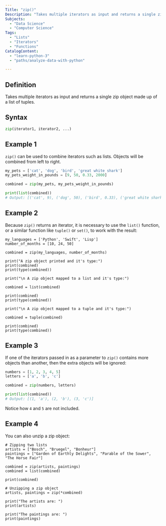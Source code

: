 ```yaml
---
Title: "zip()"
Description: "Takes multiple iterators as input and returns a single zip object made up of a list of tuples."
Subjects:
  - "Data Science"
  - "Computer Science"
Tags: 
  - "Lists"
  - "Iterators"
  - "Functions"
CatalogContent: 
  - "learn-python-3"
  - "paths/analyze-data-with-python"

---
```


## Definition 

Takes multiple iterators as input and returns a single zip object made up of a list of tuples.

## Syntax

```python
zip(iterator1, iterator2, ...)
```

## Example 1

`zip()` can be used to combine iterators such as lists. Objects will be combined from left to right.

```python
my_pets = ['cat', 'dog', 'bird', 'great white shark']
my_pets_weight_in_pounds = [9, 50, 0.33, 2000]

combined = zip(my_pets, my_pets_weight_in_pounds)

print(list(combined))
# Output: [('cat', 9), ('dog', 50), ('bird', 0.33), ('great white shark', 2000)]
```

## Example 2

Because `zip()` returns an iterator, it is necessary to use the `list()` function, or a similar function like `tuple()` or `set()`, to work with the result:

```codebyte/py
my_languages = ['Python', 'Swift', 'Lisp']
number_of_months = [10, 24, 50]

combined = zip(my_languages, number_of_months)

print("A zip object printed and it's type:")
print(combined)
print(type(combined))

print("\n A zip object mapped to a list and it's type:")

combined = list(combined)

print(combined)
print(type(combined))

print("\n A zip object mapped to a tuple and it's type:")

combined = tuple(combined)

print(combined)
print(type(combined))
```

## Example 3

If one of the iterators passed in as a parameter to `zip()` contains more objects than another, then the extra objects will be ignored:

```python
numbers = [1, 2, 3, 4, 5]
letters = ['a', 'b', 'c']

combined = zip(numbers, letters)

print(list(combined))
# Output: [(1, 'a'), (2, 'b'), (3, 'c')]
```

Notice how `4` and `5` are not included.

## Example 4

You can also unzip a zip object:

```codebyte/py
# Zipping two lists
artists = ["Bosch", "Bruegel", "Bonheur"]
paintings = ["Garden of Earthly Delights", "Parable of the Sower", "The Horse Fair"]

combined = zip(artists, paintings)
combined = list(combined)

print(combined)

# Unzipping a zip object
artists, paintings = zip(*combined)

print("The artists are: ")
print(artists)

print("The paintings are: ")
print(paintings)
```
